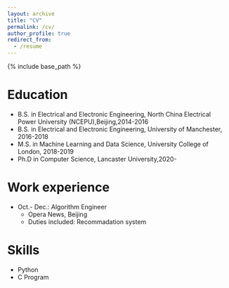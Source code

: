 ```yaml
---
layout: archive
title: "CV"
permalink: /cv/
author_profile: true
redirect_from:
  - /resume
---
```


{% include base_path %}

Education
======
* B.S. in Electrical and Electronic Engineering, North China Electrical Power University (NCEPU),Beijing,2014-2016
* B.S. in Electrical and Electronic Engineering, University of Manchester, 2016-2018
* M.S. in Machine Learning and Data Science, University College of London, 2018-2019
* Ph.D in Computer Science, Lancaster University,2020-

Work experience
======
* Oct.- Dec.: Algorithm Engineer
  * Opera News, Beijing
  * Duties included: Recommadation system
 


  
Skills
======
* Python
* C Program
 

